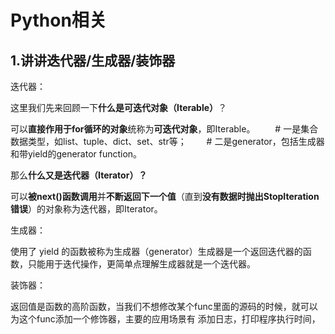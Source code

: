 # Python相关

## 1.讲讲迭代器/生成器/装饰器

迭代器：

这里我们先来回顾一下**什么是可迭代对象（Iterable）**？

可以**直接作用于for循环的对象**统称为**可迭代对象**，即Iterable。 　　\# 一是集合数据类型，如list、tuple、dict、set、str等； 　　\# 二是generator，包括生成器和带yield的generator function。

那么**什么又是迭代器（Iterator）？**

可以**被next\(\)函数调用**并**不断返回下一个值**（直到**没有数据时抛出StopIteration错误**）的对象称为迭代器，即Iterator。

生成器：

使用了 yield 的函数被称为生成器（generator）生成器是一个返回迭代器的函数，只能用于迭代操作，更简单点理解生成器就是一个迭代器。

装饰器：

返回值是函数的高阶函数，当我们不想修改某个func里面的源码的时候，就可以为这个func添加一个修饰器，主要的应用场景有 添加日志，打印程序执行时间，

